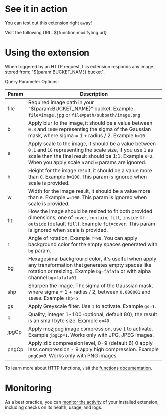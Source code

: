 <!-- 
This file provides your users an overview of how to use your extension after they've installed it. All content is optional, but this is the recommended format. Your users will see the contents of this file in the Firebase console after they install the extension.

Include instructions for using the extension and any important functional details. Also include **detailed descriptions** for any additional post-installation setup required by the user.

Reference values for the extension instance using the ${param:PARAMETER_NAME} or ${function:VARIABLE_NAME} syntax.
Learn more in the docs: https://firebase.google.com/docs/extensions/publishers/user-documentation#reference-in-postinstall

Learn more about writing a POSTINSTALL.md file in the docs:
https://firebase.google.com/docs/extensions/publishers/user-documentation#writing-postinstall
-->

# See it in action

You can test out this extension right away!

Visit the following URL:
${function:modifyImg.url}

# Using the extension

When triggered by an HTTP request, this extension responds any image stored from: "${param:BUCKET_NAME} bucket".

Query Parameter Options:

| Param | Description                                                                                                                                                                                                                         |
|-------|-------------------------------------------------------------------------------------------------------------------------------------------------------------------------------------------------------------------------------------|
| file  | Required image path in your "${param:BUCKET_NAME}" bucket. Example `file=image.jpg` or `file=path/subpath/image.png`                                                                                                                |
| b     | Apply blur to the image, it should be a value between `0.3` and `1000` representing the sigma of the Gaussian mask, where sigma = 1 + radius / 2. Example `b=10`                                                                    |
| s     | Apply scale to the image, it should be a value between `0.1` and `10` representing the scale size, if you use `1` as scale then the final result should be 1:1. Example `s=2`. When you apply scale `h` and `w` params are ignored. |
| h     | Height for the image result, it should be a value more than `0`. Example `h=100`. This param is ignored when scale is provided.                                                                                                     |
| w     | Width for the image result, it should be a value more than `0`. Example `w=100`. This param is ignored when scale is provided.                                                                                                      |
| fit   | How the image should be resized to fit both provided dimensions, one of `cover`, `contain`, `fill`, `inside` or `outside` (default `fill`). Example `fit=cover`. This param is ignored when scale is provided.                      |
| r     | Angle of rotation, Example `r=90`. You can apply background color for the empty spaces generated with `bg` param.                                                                                                                   |
| bg    | Hexagesimal background color, it's uselful when apply any transformation that generates empty spaces like rotation or resizing. Example `bg=fafafa` or with alpha channel `bg=fafafa01`.                                            |
| shp   | Sharpen the image. The sigma of the Gaussian mask, where sigma = 1 + radius / 2, between `0.000001` and `10000`. Example `shp=5`                                                                                                    |
| gs    | Apply Greyscale filter. Use `1` to activate. Example `gs=1`.                                                                                                                                                                        |
| q     | Quality, integer 1-100 (optional, default 80), the result is an small byte size. Example `q=40`                                                                                                                                     |
| jpgCp | Apply mozjpeg image compression, use `1` to activate. Example `jpgCp=1`. Works only with JPG, JPEG images.                                                                                                                          |
| pngCp | Apply zlib compression level, 0-9 (default 6) 0 apply less compression - 9 apply high compression. Example `pngCp=9`. Works only with PNG images.                                                                                   |

To learn more about HTTP functions, visit the [functions documentation](https://firebase.google.com/docs/functions/http-events).

<!-- We recommend keeping the following section to explain how to monitor extensions with Firebase -->
# Monitoring

As a best practice, you can [monitor the activity](https://firebase.google.com/docs/extensions/manage-installed-extensions#monitor) of your installed extension, including checks on its health, usage, and logs.
